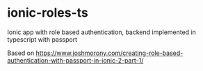 # ionic-roles-ts
Ionic app with role based authentication, backend implemented in typescript with passport

Based on https://www.joshmorony.com/creating-role-based-authentication-with-passport-in-ionic-2-part-1/
